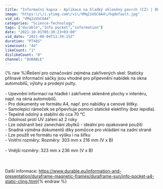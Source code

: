 ```yaml
---
title: "Informační kapsa - Aplikace na hladký skleněný povrch (CZ) | DURABLE"
image: "https:\/\/i.ytimg.com\/vi\/VMq2zUSC6A4\/hqdefault.jpg"
vid_id: "VMq2zUSC6A4"
categories: "Science-Technology"
tags: ["durable","Info pocket","information"]
date: "2021-10-01T05:30:23+03:00"
vid_date: "2021-08-04T11:39:15Z"
duration: "PT48S"
viewcount: "44"
likeCount: "1"
dislikeCount: "0"
channel: "DURABLE"
---
```

{% raw %}Řešení pro označování zejména zakřivených skel: Staticky přilnavé informační sáčky jsou vhodné pro připevnění nabídek na okna automobilů, výlohy a prodejní pulty.<br /><br />- Upevnění informací na hladké i zakřivené skleněné plochy v interiéru, např. na okna automobilů.<br />- Pro dokumenty ve formátu A4, např. pro nabídky a cenové štítky.<br />- Samolepicí rámeček se připevňuje pomocí statické elektřiny (bez lepidla).<br />- Tepelně odolný a stabilní do cca 70 °C<br />- Odolnost proti UV záření až 2 roky<br />- Lze odstranit bez zanechání zbytků - ideální pro opakované použití<br />- Snadná výměna dokumentů díky pomůcce pro vkládání na zadní straně<br />- Lze použít ve formátu na výšku i na šířku<br />- Vnitřní rozměry: Rozměry: 303 mm x 216 mm (V x B)<br /><br />- Vnější rozměry: 323 mm x 236 mm (V x B)<br /><br /><br /><br />Další informace: <a rel="nofollow" target="blank" href="https://www.durable.eu/information-and-presentation/duraframe-magnetic-frames/duraframe-sun/info-pocket-a4-static-cling.html">https://www.durable.eu/information-and-presentation/duraframe-magnetic-frames/duraframe-sun/info-pocket-a4-static-cling.html</a>{% endraw %}
